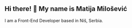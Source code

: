 ## Hi there! 👋 My name is Matija Milošević

I am a Front-End Developer based in Niš, Serbia.

<!--
**matijars/matijars** is a ✨ _special_ ✨ repository because its `README.md` (this file) appears on your GitHub profile.


